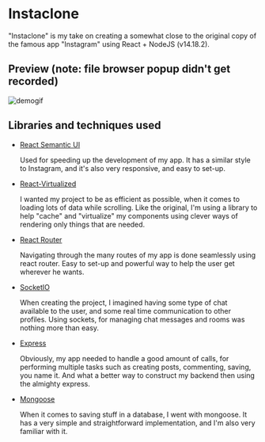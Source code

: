 # Instaclone

"Instaclone" is my take on creating a somewhat close to the original copy of the famous app "Instagram" using React + NodeJS (v14.18.2).

## Preview (note: file browser popup didn't get recorded)

![demogif](ReadmeAssets/demo.gif)

## Libraries and techniques used

- [React Semantic UI](https://react.semantic-ui.com)

  Used for speeding up the development of my app. It has a similar style to Instagram, and it's also very responsive, and easy to set-up.

- [React-Virtualized](https://github.com/bvaughn/react-virtualized)

  I wanted my project to be as efficient as possible, when it comes to loading lots of data while scrolling. Like the original, I'm using a library to help "cache" and "virtualize" my components using clever ways of rendering only things that are needed.

- [React Router](https://reactrouter.com/)

  Navigating through the many routes of my app is done seamlessly using react router. Easy to set-up and powerful way to help the user get wherever he wants.

- [SocketIO](https://socket.io/)

  When creating the project, I imagined having some type of chat available to the user, and some real time communication to other profiles. Using sockets, for managing chat messages and rooms was nothing more than easy.

- [Express](https://expressjs.com/)

  Obviously, my app needed to handle a good amount of calls, for performing multiple tasks such as creating posts, commenting, saving, you name it. And what a better way to construct my backend then using the almighty express.

- [Mongoose](https://mongoosejs.com/)

  When it comes to saving stuff in a database, I went with mongoose. It has a very simple and straightforward implementation, and I'm also very familiar with it. 

